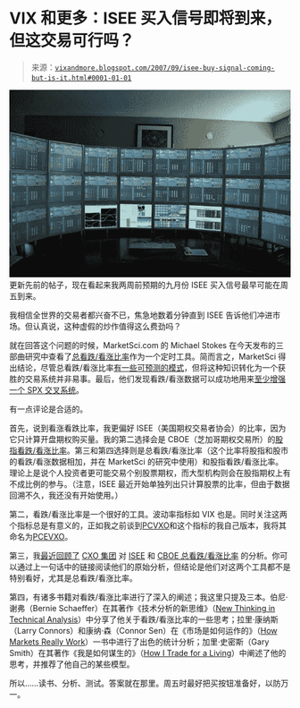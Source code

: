 <!--yml

类别：未分类

日期：2024-05-18 18:59:58

-->

# VIX 和更多：ISEE 买入信号即将到来，但这交易可行吗？

> 来源：[`vixandmore.blogspot.com/2007/09/isee-buy-signal-coming-but-is-it.html#0001-01-01`](http://vixandmore.blogspot.com/2007/09/isee-buy-signal-coming-but-is-it.html#0001-01-01)

![](img/6ca790a6ce84ca81cecb24d1943cea44.png)更新先前的帖子，现在看起来我两周前预期的九月份 ISEE 买入信号最早可能在周五到来。

我相信全世界的交易者都兴奋不已，焦急地数着分钟直到 ISEE 告诉他们冲进市场。但认真说，这种虚假的炒作值得这么费劲吗？

就在回答这个问题的时候，MarketSci.com 的 Michael Stokes 在今天发布的三部曲研究中查看了[总看跌/看涨比率](http://stockcharts.com/charts/gallery.html?%24cpc)作为一个定时工具。简而言之，MarketSci 得出结论，尽管总看跌/看涨比率[有一些可预测的模式](http://marketsci.com/studies/20070907.02.html)，但将这种知识转化为一个获胜的交易系统并非易事。最后，他们发现看跌/看涨数据可以成功地用来[至少增强一个 SPX 交叉系统](http://marketsci.com/studies/20070907.03.html)。

有一点评论是合适的。

首先，说到看涨看跌比率，我更偏好 ISEE（美国期权交易者协会）的比率，因为它只计算开盘期权购买量。我的第二选择会是 CBOE（芝加哥期权交易所）的[股指看跌/看涨比率](http://vixandmore.blogspot.com/search?q=cpce)。第三和第四选择则是总看跌/看涨比率（这个比率将股指和股市的看跌/看涨数据相加，并在 MarketSci 的研究中使用）和股指看跌/看涨比率。理论上是说个人投资者更可能交易个别股票期权，而大型机构则会在股指期权上有不成比例的参与。（注意，ISEE 最近开始单独列出只计算股票的比率，但由于数据回溯不久，我还没有开始使用。）

第二，看跌/看涨比率是一个很好的工具。波动率指标如 VIX 也是。同时关注这两个指标总是有意义的，正如我之前谈到[PCVXO](http://vixandmore.blogspot.com/search/label/PCVXO)和这个指标的我自己版本，我将其命名为[PCEVXO](http://vixandmore.blogspot.com/search/label/PCEVXO)。

第三，我[最近回顾了](http://vixandmore.blogspot.com/2007/05/cxo-advisory-group-on-cboe-put-to-call.html) [CXO 集团](http://www.cxoadvisory.com/) 对 [ISEE](http://www.cxoadvisory.com/blog/internal/blog5-09-07/) 和 [CBOE 总看跌/看涨比率](http://www.cxoadvisory.com/blog/internal/blog5-08-07/) 的分析。你可以通过上一句话中的链接阅读他们的原始分析，但结论是他们对这两个工具都不是特别看好，尤其是总看跌/看涨比率。

第四，有诸多书籍对看跌/看涨比率进行了深入的阐述；我这里只提及三本。伯尼·谢弗（Bernie Schaeffer）在其著作《技术分析的新思维》（[New Thinking in Technical Analysis](http://www.amazon.com/New-Thinking-Technical-Analysis-Trading/dp/1576600491/ref=pd_bbs_sr_1/103-0088821-7291048?ie=UTF8&s=books&qid=1175375233&sr=1-1)）中分享了他关于看跌/看涨比率的一些思考；拉里·康纳斯（Larry Connors）和康纳·森（Connor Sen）在《市场是如何运作的》（[How Markets Really Work](http://www.amazon.com/How-Markets-Really-Work-Quantitative/dp/0975551310)）一书中进行了出色的统计分析；加里·史密斯（Gary Smith）在其著作《我是如何谋生的》（[How I Trade for a Living](http://www.amazon.com/Trade-Living-Wiley-Online-Trading/dp/0471355143)）中阐述了他的思考，并推荐了他自己的某些模型。

所以……读书、分析、测试。答案就在那里。周五时最好把买按钮准备好，以防万一。
